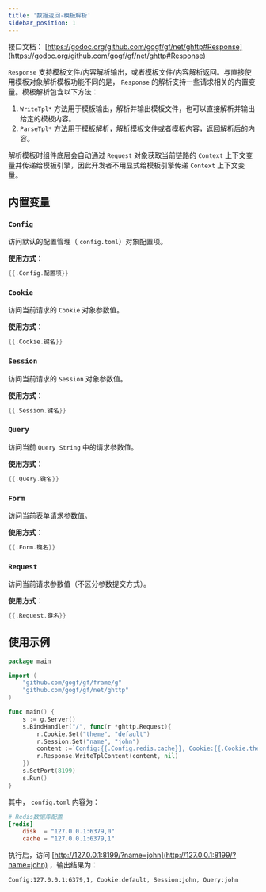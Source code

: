 ```yaml
---
title: '数据返回-模板解析'
sidebar_position: 1
---
```


接口文档： [https://godoc.org/github.com/gogf/gf/net/ghttp#Response](https://godoc.org/github.com/gogf/gf/net/ghttp#Response)

`Response` 支持模板文件/内容解析输出，或者模板文件/内容解析返回。与直接使用模板对象解析模板功能不同的是， `Response` 的解析支持一些请求相关的内置变量。模板解析包含以下方法：

1. `WriteTpl*` 方法用于模板输出，解析并输出模板文件，也可以直接解析并输出给定的模板内容。
2. `ParseTpl*` 方法用于模板解析，解析模板文件或者模板内容，返回解析后的内容。

解析模板时组件底层会自动通过 `Request` 对象获取当前链路的 `Context` 上下文变量并传递给模板引擎，因此开发者不用显式给模板引擎传递 `Context` 上下文变量。

## 内置变量

### `Config`

访问默认的配置管理（ `config.toml`）对象配置项。

**使用方式**：

```  go
{{.Config.配置项}}

```

### `Cookie`

访问当前请求的 `Cookie` 对象参数值。

**使用方式**：

```  go
{{.Cookie.键名}}

```

### `Session`

访问当前请求的 `Session` 对象参数值。

**使用方式**：

```  go
{{.Session.键名}}

```

### `Query`

访问当前 `Query String` 中的请求参数值。

**使用方式**：

```  go
{{.Query.键名}}

```

### `Form`

访问当前表单请求参数值。

**使用方式**：

```  go
{{.Form.键名}}

```

### `Request`

访问当前请求参数值（不区分参数提交方式）。

**使用方式**：

```  go
{{.Request.键名}}

```

## 使用示例

```  go
package main

import (
    "github.com/gogf/gf/frame/g"
    "github.com/gogf/gf/net/ghttp"
)

func main() {
    s := g.Server()
    s.BindHandler("/", func(r *ghttp.Request){
        r.Cookie.Set("theme", "default")
        r.Session.Set("name", "john")
        content :=`Config:{{.Config.redis.cache}}, Cookie:{{.Cookie.theme}}, Session:{{.Session.name}}, Query:{{.Query.name}}`
        r.Response.WriteTplContent(content, nil)
    })
    s.SetPort(8199)
    s.Run()
}

```

其中， `config.toml` 内容为：

```  toml
# Redis数据库配置
[redis]
    disk  = "127.0.0.1:6379,0"
    cache = "127.0.0.1:6379,1"

```

执行后，访问 [http://127.0.0.1:8199/?name=john](http://127.0.0.1:8199/?name=john) ，输出结果为：

``` html
Config:127.0.0.1:6379,1, Cookie:default, Session:john, Query:john

```